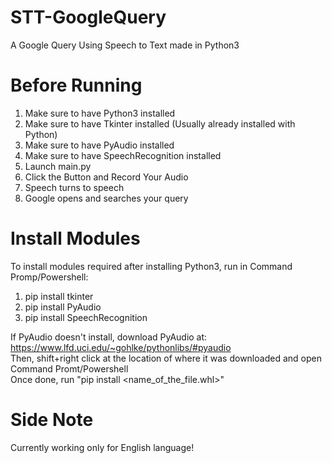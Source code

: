 # STT-GoogleQuery
A Google Query Using Speech to Text made in Python3

# Before Running
1. Make sure to have Python3 installed
2. Make sure to have Tkinter installed (Usually already installed with Python)
3. Make sure to have PyAudio installed
4. Make sure to have SpeechRecognition installed
5. Launch main.py
6. Click the Button and Record Your Audio
7. Speech turns to speech
8. Google opens and searches your query

# Install Modules
To install modules required after installing Python3, run in Command Promp/Powershell:
1. pip install tkinter
2. pip install PyAudio
3. pip install SpeechRecognition

If PyAudio doesn't install, download PyAudio at: https://www.lfd.uci.edu/~gohlke/pythonlibs/#pyaudio <br />
Then, shift+right click at the location of where it was downloaded and open Command Promt/Powershell <br />
Once done, run "pip install <name_of_the_file.whl>"

# Side Note
Currently working only for English language!
